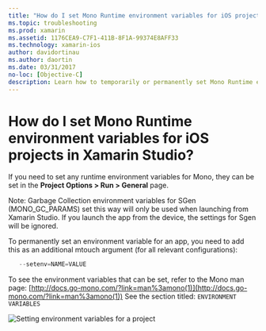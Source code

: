 ```yaml
---
title: "How do I set Mono Runtime environment variables for iOS projects in Xamarin Studio?"
ms.topic: troubleshooting
ms.prod: xamarin
ms.assetid: 1176CEA9-C7F1-411B-8F1A-99374E8AFF33
ms.technology: xamarin-ios
author: davidortinau
ms.author: daortin
ms.date: 03/31/2017
no-loc: [Objective-C]
description: Learn how to temporarily or permanently set Mono Runtime environment variables for iOS projects in Xamarin Studio.
---
```


# How do I set Mono Runtime environment variables for iOS projects in Xamarin Studio?

If you need to set any runtime environment variables for Mono, they can be set in the **Project Options > Run > General** page.

Note: Garbage Collection environment variables for SGen (MONO\_GC\_PARAMS) set this way will only be used when launching from Xamarin Studio. If you launch the app from the device, the settings for Sgen will be ignored. 

To permanently set an environment variable for an app, you need to add this as an additional mtouch argument (for all relevant configurations):

```csharp
   --setenv=NAME=VALUE
```

To see the environment variables that can be set, refer to the Mono man page:  [http://docs.go-mono.com/?link=man%3amono(1)](http://docs.go-mono.com/?link=man%3amono(1))
See the section titled: `ENVIRONMENT VARIABLES`

![Setting environment variables for a project](xs-mono-runtime-images/environment-variables.jpg)
